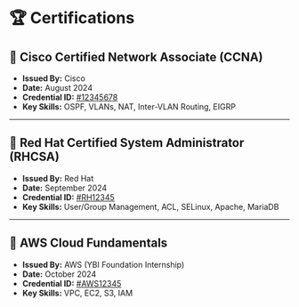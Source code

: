 # 🏆 Certifications

## 📜 Cisco Certified Network Associate (CCNA)
- **Issued By:** Cisco
- **Date:** August 2024
- **Credential ID:** [#12345678](https://www.cisco.com/verify)
- **Key Skills:** OSPF, VLANs, NAT, Inter-VLAN Routing, EIGRP

---

## 📜 Red Hat Certified System Administrator (RHCSA)
- **Issued By:** Red Hat
- **Date:** September 2024
- **Credential ID:** [#RH12345](https://verify.redhat.com/)
- **Key Skills:** User/Group Management, ACL, SELinux, Apache, MariaDB

---

## 📜 AWS Cloud Fundamentals
- **Issued By:** AWS (YBI Foundation Internship)
- **Date:** October 2024
- **Credential ID:** [#AWS12345](https://aws.amazon.com/verify/)
- **Key Skills:** VPC, EC2, S3, IAM

